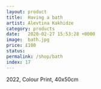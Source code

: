 ```yaml
---
layout: product
title:  Having a bath
artist: Alevtina Kakhidze
category: products
date:   2020-02-27 15:53:28 +0000
image:  bath.jpg
price: £100
status:
permalink: /shop/bath
index: 17
---
```

2022, Colour Print, 40x50cm
